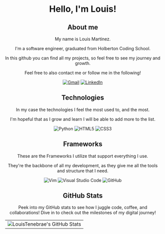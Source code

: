 <div align="center">
<h1> Hello, I'm Louis!
</h1>
</div>
<div align="center">
<h2>About me</h2>
<p>My name is Louis Martínez.</p>
<p>I'm a software engineer, graduated from Holberton Coding School.</p>
<p>In this github you can find all my projects, so feel free to see my journey and growth.</p>
<p>Feel free to also contact me or follow me in the following!</p>
  
[![Gmail](https://img.shields.io/badge/Gmail-D14836?style=for-the-badge&logo=gmail&logoColor=white)](mailto:lme10112002@gmail.com)
[![LinkedIn](https://img.shields.io/badge/linkedin-%230077B5.svg?style=for-the-badge&logo=linkedin&logoColor=white)](https://www.linkedin.com/in/louis-martínez-echevarría-0x1595)
</div>

<div align="center">
<h2>Technologies</h2>
<p>In my case the technologies I feel the most used to, and the most.</p>
<p>I'm hopeful that as I grow and learn I will be able to add more to the list.</p>
  
![Python](https://img.shields.io/badge/python-3670A0?style=for-the-badge&logo=python&logoColor=ffdd54)
![HTML5](https://img.shields.io/badge/html5-%23E34F26.svg?style=for-the-badge&logo=html5&logoColor=white)
![CSS3](https://img.shields.io/badge/css3-%231572B6.svg?style=for-the-badge&logo=css3&logoColor=white)
</div>

<div align="center">
<h2>Frameworks</h2>
<p>These are the Frameworks I utilize that support everything I use.</p>
<p>They're the backbone of all my development, as they give me all the tools and structure that I need.</p>

![Vim](https://img.shields.io/badge/VIM-%2311AB00.svg?style=for-the-badge&logo=vim&logoColor=white)
![Visual Studio Code](https://img.shields.io/badge/Visual%20Studio%20Code-0078d7.svg?style=for-the-badge&logo=visual-studio-code&logoColor=white)
![GitHub](https://img.shields.io/badge/github-%23121011.svg?style=for-the-badge&logo=github&logoColor=white)
</div>

<div align="center">
<h2 class="section-heading">  GitHub Stats</h2>
<p>Peek into my GitHub stats to see how I juggle code, coffee, and collaborations! Dive in to check out the milestones of my digital journey!</p>

<table align="center" width="100%" height="100%">
    <tr>
       <td><img style="border: none;" src="https://github-profile-summary-cards.vercel.app/api/cards/profile-details?username=LouisTenebrae&theme=github_dark" alt="LouisTenebrae's GitHub Stats"/></td>
    </tr>
</table>

<table align="center" width="100%" height="100%">
    <tr>
       <td><img style="border: none;" src="https://github-profile-summary-cards.vercel.app/api/cards/stats?username=LouisTenebrae&theme=github_dark" alt="LouisTenebrae's GitHub Stats"/></td>
        <td><img style="border: none;" src="https://github-profile-summary-cards.vercel.app/api/cards/productive-time?username=LouisTenebrae&theme=github_dark&utcOffset=10" alt="LouisTenebrae's GitHub Stats"/></td>
        <td><img style="border: none;" src="https://github-profile-summary-cards.vercel.app/api/cards/repos-per-language?username=LouisTenebrae&theme=github_dark" alt="LouisTenebrae's GitHub Stats"/></td>
        <td><img style="border: none;" src="https://github-profile-summary-cards.vercel.app/api/cards/most-commit-language?username=LouisTenebrae&theme=github_dark" alt="LouisTenebrae's GitHub Stats"/></td>
    </tr>
</table>
</div>
